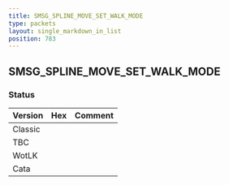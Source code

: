```yaml
---
title: SMSG_SPLINE_MOVE_SET_WALK_MODE
type: packets
layout: single_markdown_in_list
position: 783
---
```


## SMSG_SPLINE_MOVE_SET_WALK_MODE

### Status

Version | Hex | Comment
---------- | ---------- | ---------- 
Classic |  |  
TBC |  |  
WotLK |  |  
Cata |  |  
